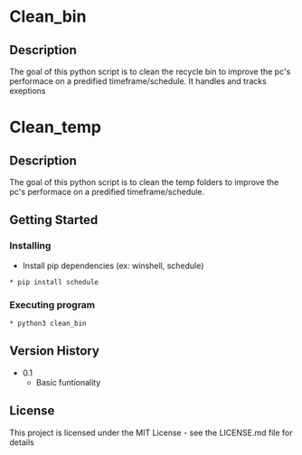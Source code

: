 # Clean_bin
## Description

The goal of this python script is to clean the recycle bin to improve the pc's performace on a predified timeframe/schedule.
It handles and tracks exeptions 

# Clean_temp
## Description
The goal of this python script is to clean the temp folders to improve the pc's performace on a predified timeframe/schedule.

## Getting Started

### Installing

* Install pip dependencies (ex: winshell, schedule)
```
* pip install schedule
```
### Executing program

```
* python3 clean_bin
```

## Version History

* 0.1
    * Basic funtionality
      

## License

This project is licensed under the MIT License - see the LICENSE.md file for details

